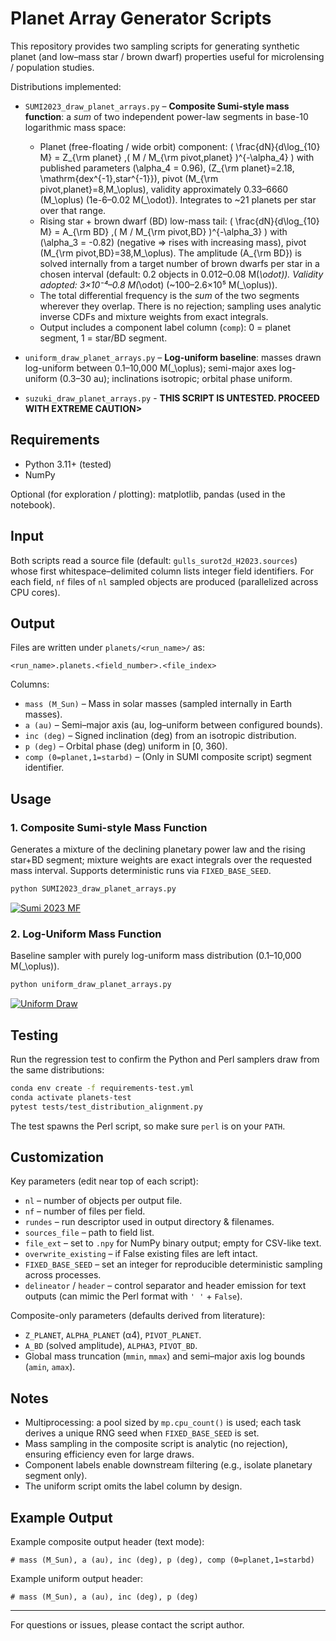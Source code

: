 # Planet Array Generator Scripts

This repository provides two sampling scripts for generating synthetic planet (and low–mass star / brown dwarf) properties useful for microlensing / population studies.

Distributions implemented:

* `SUMI2023_draw_planet_arrays.py` – **Composite Sumi-style mass function**: a *sum* of two independent power-law segments in base-10 logarithmic mass space:
	- Planet (free-floating / wide orbit) component:
		\( \frac{dN}{d\log_{10} M} = Z_{\rm planet} \,( M / M_{\rm pivot,planet} )^{-\alpha_4} \)
		with published parameters \(\alpha_4 = 0.96\), \(Z_{\rm planet}=2.18\, \mathrm{dex^{-1}\,star^{-1}}\), pivot \(M_{\rm pivot,planet}=8\,M_\oplus\), validity approximately 0.33–6660 \(M_\oplus\) (1e-6–0.02 M\(_\odot\)). Integrates to ~21 planets per star over that range.
	- Rising star + brown dwarf (BD) low-mass tail:
		\( \frac{dN}{d\log_{10} M} = A_{\rm BD} \,( M / M_{\rm pivot,BD} )^{-\alpha_3} \)
		with \(\alpha_3 = -0.82\) (negative ⇒ rises with increasing mass), pivot \(M_{\rm pivot,BD}=38\,M_\oplus\). The amplitude \(A_{\rm BD}\) is solved internally from a target number of brown dwarfs per star in a chosen interval (default: 0.2 objects in 0.012–0.08 M\(_\odot\)). Validity adopted: 3×10⁻⁴–0.8 M\(_\odot\) (~100–2.6×10⁵ M\(_\oplus\)).
	- The total differential frequency is the *sum* of the two segments wherever they overlap. There is no rejection; sampling uses analytic inverse CDFs and mixture weights from exact integrals.
	- Output includes a component label column (`comp`): 0 = planet segment, 1 = star/BD segment.

* `uniform_draw_planet_arrays.py` – **Log-uniform baseline**: masses drawn log-uniform between 0.1–10,000 M\(_\oplus\); semi-major axes log-uniform (0.3–30 au); inclinations isotropic; orbital phase uniform.

* `suzuki_draw_planet_arrays.py` - **THIS SCRIPT IS UNTESTED. PROCEED WITH EXTREME CAUTION>**

## Requirements

* Python 3.11+ (tested)
* NumPy

Optional (for exploration / plotting): matplotlib, pandas (used in the notebook).

## Input

Both scripts read a source file (default: `gulls_surot2d_H2023.sources`) whose first whitespace–delimited column lists integer field identifiers. For each field, `nf` files of `nl` sampled objects are produced (parallelized across CPU cores).

## Output

Files are written under `planets/<run_name>/` as:

```
<run_name>.planets.<field_number>.<file_index>
```

Columns:

* `mass (M_Sun)` – Mass in solar masses (sampled internally in Earth masses).
* `a (au)` – Semi–major axis (au, log–uniform between configured bounds).
* `inc (deg)` – Signed inclination (deg) from an isotropic distribution.
* `p (deg)` – Orbital phase (deg) uniform in [0, 360).
* `comp (0=planet,1=starbd)` – (Only in SUMI composite script) segment identifier.

## Usage

### 1. Composite Sumi-style Mass Function

Generates a mixture of the declining planetary power law and the rising star+BD segment; mixture weights are exact integrals over the requested mass interval. Supports deterministic runs via `FIXED_BASE_SEED`.

```bash
python SUMI2023_draw_planet_arrays.py
```

[![Sumi 2023 MF](SUMI_MF_VERIFICATION.png)](SUMI_MF_VERIFICATION.png)

### 2. Log-Uniform Mass Function

Baseline sampler with purely log-uniform mass distribution (0.1–10,000 M\(_\oplus\)).

```bash
python uniform_draw_planet_arrays.py
```

[![Uniform Draw](LOG_UNIFORM_MF_VERIFICATION.png)](LOG_UNIFORM_MF_VERIFICATION.png)


## Testing

Run the regression test to confirm the Python and Perl samplers draw from the same distributions:

```bash
conda env create -f requirements-test.yml
conda activate planets-test
pytest tests/test_distribution_alignment.py
```

The test spawns the Perl script, so make sure `perl` is on your `PATH`.

## Customization

Key parameters (edit near top of each script):

* `nl` – number of objects per output file.
* `nf` – number of files per field.
* `rundes` – run descriptor used in output directory & filenames.
* `sources_file` – path to field list.
* `file_ext` – set to `.npy` for NumPy binary output; empty for CSV-like text.
* `overwrite_existing` – if False existing files are left intact.
* `FIXED_BASE_SEED` – set an integer for reproducible deterministic sampling across processes.
* `delineator` / `header` – control separator and header emission for text outputs (can mimic the Perl format with `' '` + `False`).

Composite-only parameters (defaults derived from literature):

* `Z_PLANET`, `ALPHA_PLANET` (α4), `PIVOT_PLANET`.
* `A_BD` (solved amplitude), `ALPHA3`, `PIVOT_BD`.
* Global mass truncation (`mmin`, `mmax`) and semi–major axis log bounds (`amin`, `amax`).

## Notes

* Multiprocessing: a pool sized by `mp.cpu_count()` is used; each task derives a unique RNG seed when `FIXED_BASE_SEED` is set.
* Mass sampling in the composite script is analytic (no rejection), ensuring efficiency even for large draws.
* Component labels enable downstream filtering (e.g., isolate planetary segment only).
* The uniform script omits the label column by design.

## Example Output

Example composite output header (text mode):

```
# mass (M_Sun), a (au), inc (deg), p (deg), comp (0=planet,1=starbd)
```

Example uniform output header:

```
# mass (M_Sun), a (au), inc (deg), p (deg)
```

---

For questions or issues, please contact the script author.
